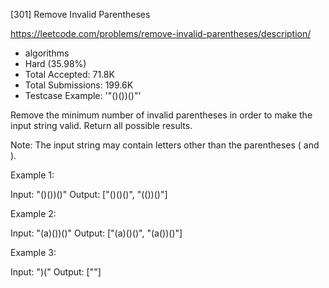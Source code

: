 [301] Remove Invalid Parentheses  

https://leetcode.com/problems/remove-invalid-parentheses/description/

* algorithms
* Hard (35.98%)
* Total Accepted:    71.8K
* Total Submissions: 199.6K
* Testcase Example:  '"()())()"'

Remove the minimum number of invalid parentheses in order to make the input string valid. Return all possible results.

Note: The input string may contain letters other than the parentheses ( and ).

Example 1:


Input: "()())()"
Output: ["()()()", "(())()"]


Example 2:


Input: "(a)())()"
Output: ["(a)()()", "(a())()"]


Example 3:


Input: ")("
Output: [""]


